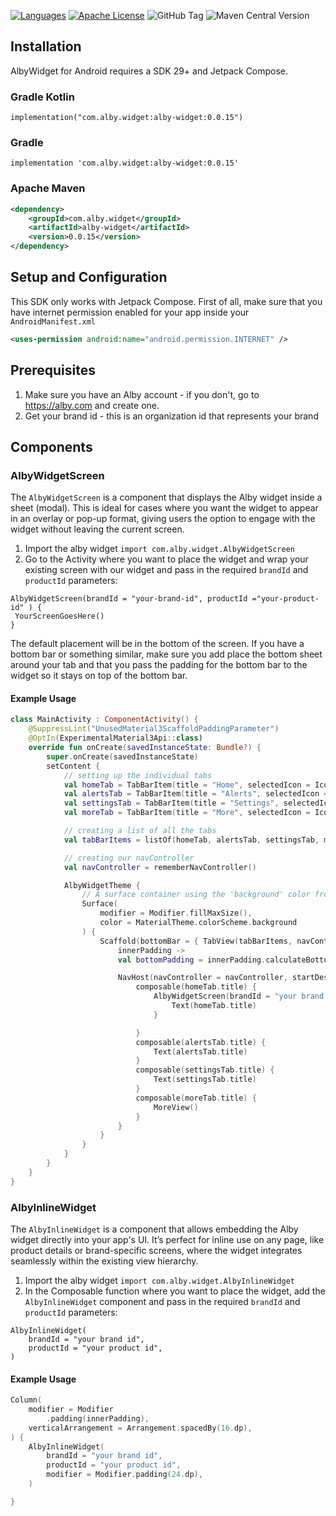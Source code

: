 [![Languages](https://img.shields.io/badge/languages-Kotlin-orange.svg?maxAge=2592000)](https://github.com/albycom/alby_widget_android)
[![Apache License](http://img.shields.io/badge/license-APACHE2-blue.svg?style=flat)](https://www.apache.org/licenses/LICENSE-2.0.html)
![GitHub Tag](https://img.shields.io/github/v/tag/albycom/alby_widget_android)
![Maven Central Version](https://img.shields.io/maven-central/v/com.alby.widget/alby-widget)

## Installation
AlbyWidget for Android requires a SDK 29+ and Jetpack Compose.

### Gradle Kotlin
```
implementation("com.alby.widget:alby-widget:0.0.15")
```

### Gradle
```
implementation 'com.alby.widget:alby-widget:0.0.15'
```

### Apache Maven
```xml
<dependency>
    <groupId>com.alby.widget</groupId>
    <artifactId>alby-widget</artifactId>
    <version>0.0.15</version>
</dependency>
```

## Setup and Configuration
This SDK only works with Jetpack Compose. First of all, make sure that you have internet permission enabled for your app inside your `AndroidManifest.xml`

```xml
<uses-permission android:name="android.permission.INTERNET" />
```

## Prerequisites  

1. Make sure you have an Alby account - if you don't, go to https://alby.com and create one.
2. Get your brand id - this is an organization id that represents your brand

## Components

### AlbyWidgetScreen
The `AlbyWidgetScreen` is a component that displays the Alby widget inside a sheet (modal). This is ideal for cases where you want the widget to appear in an overlay or pop-up format, giving users the option to engage with the widget without leaving the current screen.

1. Import the alby widget `import com.alby.widget.AlbyWidgetScreen`
2. Go to the Activity where you want to place the widget and wrap your existing screen with our widget and pass in the required `brandId` and `productId` parameters:
```
AlbyWidgetScreen(brandId = "your-brand-id", productId ="your-product-id" ) {
 YourScreenGoesHere()
}
```

The default placement will be in the bottom of the screen. If you have a bottom bar or something similar, make sure you add place the
bottom sheet around your tab and that you pass the padding for the bottom bar to the widget so it stays on top of the bottom bar.

#### Example Usage

```kotlin
class MainActivity : ComponentActivity() {
    @SuppressLint("UnusedMaterial3ScaffoldPaddingParameter")
    @OptIn(ExperimentalMaterial3Api::class)
    override fun onCreate(savedInstanceState: Bundle?) {
        super.onCreate(savedInstanceState)
        setContent {
            // setting up the individual tabs
            val homeTab = TabBarItem(title = "Home", selectedIcon = Icons.Filled.Home, unselectedIcon = Icons.Outlined.Home)
            val alertsTab = TabBarItem(title = "Alerts", selectedIcon = Icons.Filled.Notifications, unselectedIcon = Icons.Outlined.Notifications, badgeAmount = 7)
            val settingsTab = TabBarItem(title = "Settings", selectedIcon = Icons.Filled.Settings, unselectedIcon = Icons.Outlined.Settings)
            val moreTab = TabBarItem(title = "More", selectedIcon = Icons.Filled.List, unselectedIcon = Icons.Outlined.List)

            // creating a list of all the tabs
            val tabBarItems = listOf(homeTab, alertsTab, settingsTab, moreTab)

            // creating our navController
            val navController = rememberNavController()

            AlbyWidgetTheme {
                // A surface container using the 'background' color from the theme
                Surface(
                    modifier = Modifier.fillMaxSize(),
                    color = MaterialTheme.colorScheme.background
                ) {
                    Scaffold(bottomBar = { TabView(tabBarItems, navController) })  {
                        innerPadding ->
                        val bottomPadding = innerPadding.calculateBottomPadding() + 10.dp

                        NavHost(navController = navController, startDestination = homeTab.title) {
                            composable(homeTab.title) {
                                AlbyWidgetScreen(brandId = "your brand id", productId = "your product id", bottomOffset = bottomPadding) {
                                    Text(homeTab.title)
                                }

                            }
                            composable(alertsTab.title) {
                                Text(alertsTab.title)
                            }
                            composable(settingsTab.title) {
                                Text(settingsTab.title)
                            }
                            composable(moreTab.title) {
                                MoreView()
                            }
                        }
                    }
                }
            }
        }
    }
}
```

### AlbyInlineWidget
The `AlbyInlineWidget` is a component that allows embedding the Alby widget directly into your app's UI. It’s perfect for inline use on any page, like product details or brand-specific screens, where the widget integrates seamlessly within the existing view hierarchy.

1. Import the alby widget `import com.alby.widget.AlbyInlineWidget`
2. In the Composable function where you want to place the widget, add the `AlbyInlineWidget` component and pass in the required `brandId` and `productId` parameters:
```
AlbyInlineWidget(
    brandId = "your brand id",
    productId = "your product id",
)
```

#### Example Usage
```kotlin
Column(
    modifier = Modifier
        .padding(innerPadding),
    verticalArrangement = Arrangement.spacedBy(16.dp),
) {
    AlbyInlineWidget(
        brandId = "your brand id",
        productId = "your product id",
        modifier = Modifier.padding(24.dp),
    )

}
```